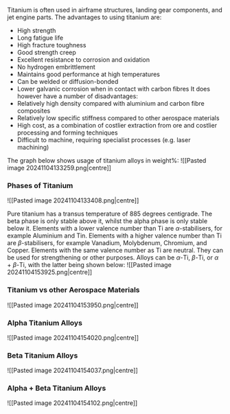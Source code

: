 Titanium is often used in airframe structures, landing gear components, and jet engine parts.
The advantages to using titanium are:
- High strength
- Long fatigue life
- High fracture toughness
- Good strength creep
- Excellent resistance to corrosion and oxidation
- No hydrogen embrittlement
- Maintains good performance at high temperatures
- Can be welded or diffusion-bonded
- Lower galvanic corrosion when in contact with carbon fibres
It does however have a number of disadvantages:
- Relatively high density compared with aluminium and carbon fibre composites
- Relatively low specific stiffness compared to other aerospace materials
- High cost, as a combination of costlier extraction from ore and costlier processing and forming techniques
- Difficult to machine, requiring specialist processes (e.g. laser machining)

The graph below shows usage of titanium alloys in weight%:
![[Pasted image 20241104133259.png|centre]]
### Phases of Titanium
![[Pasted image 20241104133408.png|centre]]

Pure titanium has a transus temperature of 885 degrees centigrade. The beta phase is only stable above it, whilst the alpha phase is only stable below it.
Elements with a lower valence number than Ti are $\alpha$-stabilisers, for example Aluminium and Tin. 
Elements with a higher valence number than Ti are $\beta$-stabilisers, for example Vanadium, Molybdenum, Chromium, and Copper. 
Elements with the same valence number as Ti are neutral. They can be used for strengthening or other purposes.
Alloys can be $\alpha$-Ti, $\beta$-Ti, or $\alpha$ + $\beta$-Ti, with the latter being shown below:
![[Pasted image 20241104153925.png|centre]]
### Titanium vs other Aerospace Materials
![[Pasted image 20241104153950.png|centre]]
### Alpha Titanium Alloys
![[Pasted image 20241104154020.png|centre]]
### Beta Titanium Alloys
![[Pasted image 20241104154037.png|centre]]
### Alpha + Beta Titanium Alloys
![[Pasted image 20241104154102.png|centre]]